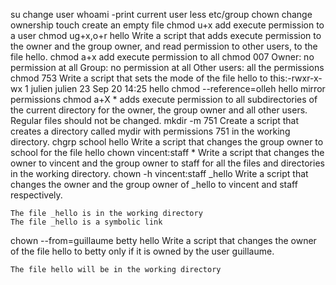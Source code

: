 su change user
whoami -print current user
less etc/group
chown change ownership
touch create an empty file
chmod u+x add execute permission to a user
chmod ug+x,o+r hello Write a script that adds execute permission to the owner and the group owner, and read permission to other users, to the file hello.
chmod a+x add execute permission to all
chmod 007 
    Owner: no permission at all
    Group: no permission at all
    Other users: all the permissions
chmod 753 Write a script that sets the mode of the file hello to this:-rwxr-x-wx 1 julien julien 23 Sep 20 14:25 hello
chmod --reference=olleh hello mirror permissions
chmod a+X * adds execute permission to all subdirectories of the current directory for the owner, the group owner and all other users. Regular files should not be changed.
mkdir -m 751 Create a script that creates a directory called mydir with permissions 751 in the working directory.
chgrp school hello Write a script that changes the group owner to school for the file hello
chown vincent:staff * Write a script that changes the owner to vincent and the group owner to staff for all the files and directories in the working directory.
chown -h vincent:staff _hello Write a script that changes the owner and the group owner of _hello to vincent and staff respectively.

    The file _hello is in the working directory
    The file _hello is a symbolic link
chown --from=guillaume betty hello
Write a script that changes the owner of the file hello to betty only if it is owned by the user guillaume.

    The file hello will be in the working directory

